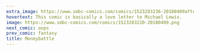 ```yaml
---
extra_image: https://www.smbc-comics.com/comics/1523283236-20180409after.png
hovertext: This comic is basically a love letter to Michael Lewis.
image: https://www.smbc-comics.com/comics/1523283220-20180409.png
next_comic: oops
prev_comic: fantasy
title: Moneybattle
---
```


